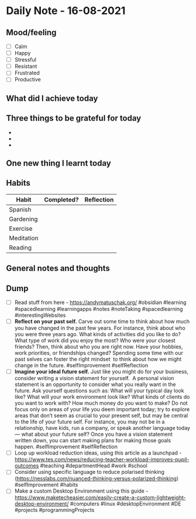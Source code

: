 # Daily Note - 16-08-2021

## Mood/feeling
- [ ] Calm 
- [ ]  Happy 
- [ ]  Stressful 
- [ ]  Resistant
- [ ]  Frustrated
- [ ]  Productive

## What did I achieve today


## Three things to be grateful for today
- 
-
-
	
## One new thing I learnt today

## Habits
Habit | Completed? | Reflection
-----| ------------|---------
Spanish || 
Gardening ||
Exercise ||
Meditation ||
Reading || 


## General notes and thoughts

## Dump
- [ ] Read stuff from here - https://andymatuschak.org/ #obsidian #learning #spacedlearning #learningapps #notes #noteTaking #spacedlearning #interestingWebsites
- [ ]  **Reflect on your past self.** Carve out some time to think about how much you have changed in the past few years. For instance, think about who you were three years ago. What kinds of activities did you like to do? What type of work did you enjoy the most? Who were your closest friends? Then, think about who you are right now. Have your hobbies, work priorities, or friendships changed? Spending some time with our past selves can foster the right mindset  to think about how we might change in the future. #selfImprovement #selfReflection
- [ ] **Imagine your ideal future self.** Just like you might do for your business, consider writing a vision statement for yourself.  A personal vision statement is an opportunity to consider what you really want in the future. Ask yourself questions such as: What will your typical day look like? What will your work environment look like? What kinds of clients do you want to work with? How much money do you want to make? Do not focus only on areas of your life you deem important today; try to explore areas that don’t seem as crucial to your present self, but may be central to the life of your future self. For instance, you may not be in a relationship, have kids, run a company, or speak another language today — what about your future self? Once you have a vision statement written down, you can start making plans for making those goals happen. #selfImprovement #selfReflection  
- [ ] Loop up workload reduction ideas, using this article as a launchpad - https://www.tes.com/news/reducing-teacher-workload-improves-pupil-outcomes #teaching #departmentHead #work #school
- [ ] Consider using specific language to reduce polarised thinking (https://nesslabs.com/nuanced-thinking-versus-polarized-thinking) #selfImprovement #habits 
- [ ] Make a custom Desktop Environment using this guide - https://www.maketecheasier.com/easily-create-a-custom-lightweight-desktop-environment/ #computers #linux #desktopEnvironment #DE #projects #programmingProjects 